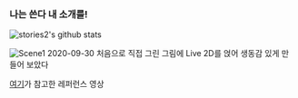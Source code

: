### 나는 쓴다 내 소개를!

![stories2's github stats](https://github-readme-stats.vercel.app/api?username=stories2&show_icons=true&theme=merko)


![Scene1](https://user-images.githubusercontent.com/16532326/94700268-3aa75080-0376-11eb-9690-d59c22f53818.gif)
2020-09-30 처음으로 직접 그린 그림에 Live 2D를 얹어 생동감 있게 만들어 보았다

[여기](https://youtu.be/ofFsAlJcRcM)가 참고한 레퍼런스 영상
